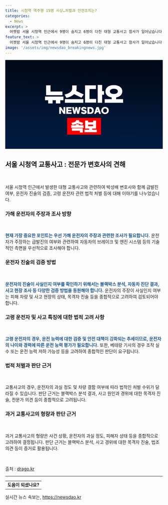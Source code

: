 ```yaml
---
title: 시청역 역주행 15명 사상…처벌과 안전조치는?
categories:
  - News
excerpt: >
  어젯밤 서울 시청역 인근에서 9명이 숨지고 6명이 다친 대형 교통사고 참사가 일어났습니다. 해당 사고와 관련하여 운전자의 주장, 목격자 진술, 운전자의 운전 경력에 대한 의견이 엇갈리고 있습니다. 뿐만 아니라 고령 운전자의 운행에 대한 논의도 불거지고 있으며, 이에 따른 법적 처벌 수위와 지난 교통사고 사례를 통해 주요 판단 근거를 알아보고자 합니다.
feature_text: >
  어젯밤 서울 시청역 인근에서 9명이 숨지고 6명이 다친 대형 교통사고 참사가 일어났습니다. 해당 사고와 관련하여 운전자의 주장, 목격자 진술, 운전자의 운전 경력에 대한 의견이 엇갈리고 있습니다. 뿐만 아니라 고령 운전자의 운행에 대한 논의도 불거지고 있으며, 이에 따른 법적 처벌 수위와 지난 교통사고 사례를 통해 주요 판단 근거를 알아보고자 합니다.
image: '/assets/img/newsdao_breakingnews.jpg'
---
```


<p><img src="/assets/img/newsdao_breakingnews.jpg" alt="pcversion 속보" /></p>

<h2 data-ke-size="size26">서울 시청역 교통사고 : 전문가 변호사의 견해</h2>

<p data-ke-size="size16">&nbsp;</p>

<p>서울 시청역 인근에서 발생한 대형 교통사고와 관련하여 박성배 변호사와 함께 급발진 여부, 운전자 진술의 검증, 고령 운전자 관련 법적 처벌 등에 대해 이야기를 나누었습니다.</p>

<h3>가해 운전자의 주장과 조사 방향</h3>

<p data-ke-size="size16">&nbsp;</p>

<p><b><span style="color: #1a5490;">현재 가장 중요한 포인트는 우선 가해 운전자의 주장과 관련한 조사가 필요합니다.</span></b> 운전자가 주장하는 급발진의 여부와 관련하여 자동차의 브레이크 및 엔진 시스템 등의 기술적인 측면을 우선적으로 조사해야 합니다. </p>

<h3>운전자 진술의 검증 방법</h3>

<p data-ke-size="size16">&nbsp;</p>

<p><b><span style="color: #1a5490;">운전자의 진술이 사실인지 여부를 확인하기 위해서는 블랙박스 분석, 자동차 진단 결과, 사고 현장 조사 등 다양한 검증 방법을 동원해야 합니다.</span></b> 운전자의 주장이 사실인지 여부는 피해 차량 및 사고 현장의 상태, 목격자 진술 등을 종합적으로 고려하여 검토되어야 합니다.</p>

<h3>고령 운전자 및 사고 특징에 대한 법적 고려 사항</h3>

<p data-ke-size="size16">&nbsp;</p>

<p><b><span style="color: #1a5490;">고령 운전자의 경우, 운전 능력에 대한 검증 및 안전 대책이 강화되는 추세이므로, 운전자의 나이와 경력에 따른 운전 능력 평가가 필요합니다.</span></b> 또한, 베테랑 기사의 경우 조작 실수 또는 운전 능력 저하 가능성 등을 고려하여 종합적인 판단이 요구됩니다.</p>

<h3>법적 처벌과 판단 근거</h3>

<p data-ke-size="size16">&nbsp;</p>

<p>교통사고의 경우, 운전자의 과실 정도 및 차량 결함 여부에 따라 법적인 처벌 수위가 달라질 수 있습니다. 판단 근거는 블랙박스 분석 결과, 사고 원인과 경위에 대한 목격자 진술, 전문가 의견 등이 종합적으로 고려됩니다.</p>

<h3>과거 교통사고의 형량과 판단 근거</h3>

<p data-ke-size="size16">&nbsp;</p>

<p>과거 교통사고의 형량은 사건 상황, 운전자의 과실 정도, 피해자 상태 등을 종합적으로 고려하여 결정됩니다. 판단 근거는 블랙박스 분석, 사고 경위에 대한 목격자 진술, 법조의견 등이 증거로 활용됩니다. </p>

<p data-ke-size="size16">&nbsp;</p>

<p>출처 : <a href="https://drago.kr">drago.kr</a>
<hr></p>

<table>
  <tr>
    <td style="text-align: center; height: 17px;"><b>도움이 되셨나요?</b></td>
  </tr>
</table>
실시간 뉴스 속보는, <a href="https://newsdao.kr" rel="dofollow">https://newsdao.kr</a>



